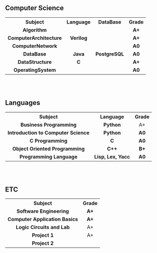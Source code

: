 <h2><strong>Computer Science</strong></h2>

<table>
  <tr>
    <th style="text-align: center;"><strong>Subject</strong></th>
    <th style="text-align: center;"><strong>Language</strong></th>
    <th style="text-align: center;"><strong>DataBase</strong></th>
    <th style="text-align: center;"><strong>Grade</strong></th>
  </tr>
  <tr>
    <td style="text-align: center;"><strong>Algorithm</strong></td>
    <td style="text-align: center;"><strong></strong></td>
    <td style="text-align: center;"><strong></strong></td>
    <td style="text-align: center;"><strong>A+</strong></td>
  </tr>
  <tr>
    <td style="text-align: center;"><strong>ComputerArchitecture</strong></td>
    <td style="text-align: center;"><strong>Verilog</strong></td>
    <td style="text-align: center;"><strong></strong></td>
    <td style="text-align: center;"><strong>A+</strong></td>
  </tr>
  <tr>
    <td style="text-align: center;"><strong>ComputerNetwork</strong></td>
    <td style="text-align: center;"><strong></strong></td>
    <td style="text-align: center;"><strong></strong></td>
    <td style="text-align: center;"><strong>A0</strong></td>
  </tr>
  <tr>
    <td style="text-align: center;"><strong>DataBase</strong></td>
    <td style="text-align: center;"><strong>Java</strong></td>
    <td style="text-align: center;"><strong>PostgreSQL</strong></td>
    <td style="text-align: center;"><strong>A0</strong></td>
  </tr>
  <tr>
    <td style="text-align: center;"><strong>DataStructure</strong></td>
    <td style="text-align: center;"><strong>C</strong></td>
    <td style="text-align: center;"><strong></strong></td>
    <td style="text-align: center;"><strong>A+</strong></td>
  </tr>
  <tr>
    <td style="text-align: center;"><strong>OperatingSystem</strong></td>
    <td style="text-align: center;"><strong></strong></td>
    <td style="text-align: center;"><strong></strong></td>
    <td style="text-align: center;"><strong>A0</strong></td>
  </tr>
</table>

<br/>
<br/>

<strong><h2>Languages</strong></h2>

<table>
  <tr>
    <th style="text-align: center;"><strong>Subject</strong></th>
    <th style="text-align: center;"><strong>Language</strong></th>
    <th style="text-align: center;"><strong>Grade</strong></th>
  </tr>
  <tr>
    <td style="text-align: center;"><strong>Business Programming</strong></td>
    <td style="text-align: center;"><strong>Python</strong></td>
    <td style="text-align: center;"><strong></strong>A+</td>
  </tr>
  <tr>
    <td style="text-align: center;"><strong>Introduction to Computer Science</strong></td>
    <td style="text-align: center;"><strong>Python</strong></td>
    <td style="text-align: center;"><strong>A0</strong></td>
  </tr>
  <tr>
    <td style="text-align: center;"><strong>C Programming</strong></td>
    <td style="text-align: center;"><strong>C</strong></td>
    <td style="text-align: center;"><strong>A0</strong></td>
  </tr>
  <tr>
    <td style="text-align: center;"><strong>Object Oriented Programming</strong></td>
    <td style="text-align: center;"><strong>C++</strong></td>
    <td style="text-align: center;"><strong>B+</strong></td>
  </tr>
  <tr>
    <td style="text-align: center;"><strong>Programming Language</strong></td>
    <td style="text-align: center;"><strong>Lisp, Lex, Yacc</strong></td>
    <td style="text-align: center;"><strong>A0</strong></td>
  </tr>
</table>

<br/>
<br/>

<strong><h2>ETC</strong></h2>

<table>
  <tr>
    <th style="text-align: center;"><strong>Subject</strong></th>
    <th style="text-align: center;"><strong>Grade</strong></th>
  </tr>
  <tr>
    <td style="text-align: center;"><strong>Software Engineering</strong></td>
    <td style="text-align: center;"><strong>A+</strong></td>
  </tr>
  <tr>
    <td style="text-align: center;"><strong>Computer Application Basics</strong></td>
    <td style="text-align: center;"><strong>A+</strong></td>
  </tr>
  <tr>
    <td style="text-align: center;"><strong>Logic Circuits and Lab</strong></td>
    <td style="text-align: center;"><strong></strong>A+</td>
  </tr>
  <tr>
    <td style="text-align: center;"><strong>Project 1</strong></td>
    <td style="text-align: center;"><strong></strong>A+</td>
  </tr>
  <tr>
  <td style="text-align: center;"><strong>Project 2</strong></td>
  <td style="text-align: center;"><strong></strong></td>
</tr>
</table>
